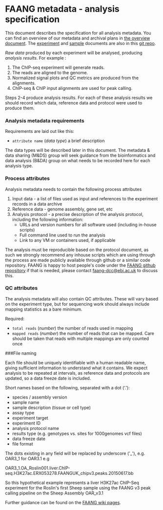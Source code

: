 # FAANG metadata - analysis specification

This document describes the specification for all analysis metadata. You can find an overview of our metadata and archival plans in [the overview document](faang_metadata_overview.md). The [experiment](faang_experiment_metadata.md) and [sample](faang_sample_metadata.md) documents are also in this [git repo](https://github.com/FAANG/faang-metadata).

*Raw data* produced by each experiment will be analysed, producing *analysis results*. For example :

1. The ChIP-seq experiment will generate reads.
2. The reads are aligned to the genome.
3. Normalized signal plots and QC metrics are produced from the alignments. 
4. ChIP-seq  & ChIP input alignments are used for peak calling. 

Steps 2-4 produce analysis results. For each of these analysis results we should record which data, reference data and protocol were used to produce them. 

### Analysis metadata requirements

Requirements are laid out like this:  

 * `attribute name` (*data type*) a brief description

The data types will be described later in this document. The metadata & data sharing (M&DS) group will seek guidance from the bioinformatics and data analysis (B&DA) group on what needs to be recorded here for each analysis type.

### Process attributes

Analysis metadata needs to contain the following process attributes

 1. Input data - a list of files used as input and references to the experiment records in a data archive
 2. Reference data - genome assembly, gene set, etc
 3. Analysis protocol - a precise description of the analysis protocol, including the following information:
    * URLs and version numbers for all software used (including in-house scripts)
    * Full command line used to run the analysis
    * Link to any VM or containers used, if applicable

The analysis must be reproducible based on the protocol document, as such we strongly recommend any inhouse scripts which are using through the process are made publicly available through github or a similar code repository. FAANG is happy to host people's code under the [FAANG github repository](https://github.com/FAANG) if that is needed, please contact faang-dcc@ebi.ac.uk to discuss this. 

### QC attributes

The analysis metadata will also contain QC attributes. These will vary based on the experiment type, but for sequencing work should always include mapping statistics as a bare minimum.


Required:

 * `total reads` (*number*) the number of reads used in mapping
 * `mapped reads` (*number*) the number of  reads that can be mapped. Care should be taken that reads with multiple mappings are only counted once


###File naming

Each file should be uniquely identifiable with a human readable name, giving sufficient information to understand what it contains. We expect analysis to be repeated at intervals, as reference data and protocols are updated, so a data freeze date is included.

Short names based on the following, separated with a dot (‘.’):

 * species / assembly version
 * sample name
 * sample description (tissue or cell type)
 * assay type
 * experiment target
 * experiment ID
 * analysis protocol name
 * results type (e.g. genotypes vs. sites for 1000genomes vcf files)
 * data freeze date
 * file format

The dots existing in any field will be replaced by underscore ('_'), e.g. OAR3_1 for OAR3.1
e.g

OAR3_1.OA_Roslin001.liver.ChIP-seq.H3K27ac.ERX053278.FAANGUK_chipv3.peaks.20150617.bb

So this hypothetical example represents a liver H3K27ac ChIP-Seq experiment for the Roslin's first Sheep sample using the FAANG v3 peak calling pipeline on the Sheep Assembly OAR_v3.1

Further guidance can be found on the [FAANG wiki pages](https://www.ebi.ac.uk/seqdb/confluence/display/FAANG/FAANG+Archive+Submission+guidelines).
